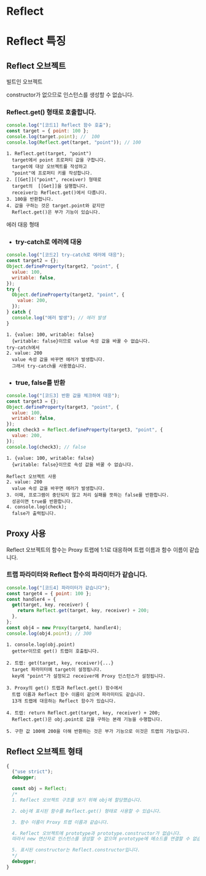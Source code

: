 # Reflect

# Reflect 특징

## Reflect 오브젝트

빌트인 오브젝트

constructor가 없으므로 인스턴스를 생성할 수 없습니다.

### Reflect.get() 형태로 호출합니다.

```js
console.log("[코드1] Reflect 함수 호출");
const target = { point: 100 };
console.log(target.point); //  100
console.log(Reflect.get(target, "point")); // 100
```

    1. Reflect.get(target, "point")
      target에서 point 프로퍼티 값을 구합니다.
      target에 대상 오브젝트를 작성하고
      "point"에 프로퍼티 키를 작성합니다.
    2. [[Get]]("point", receiver) 형태로
      target의  [[Get]]을 실행합니다.
      receiver는 Reflect.get()에서 다룹니다.
    3. 100을 반환합니다.
    4. 값을 구하는 것은 target.point와 같지만
      Reflect.get()은 부가 기능이 있습니다.

에러 대응 형태

- ### try-catch로 에러에 대응

```js
console.log("[코드2] try-catch로 에러에 대응");
const target2 = {};
Object.defineProperty(target2, "point", {
  value: 100,
  writable: false,
});
try {
  Object.defineProperty(target2, "point", {
    value: 200,
  });
} catch {
  console.log("에러 발생"); // 에러 발생
}
```

    1. {value: 100, writable: false}
      {writable: false}이므로 value 속성 값을 바꿀 수 없습니다.
    try-catch에서
    2. value: 200
      value 속성 값을 바꾸면 에러가 발생합니다.
      그래서 try-catch를 사용했습니다.

- ### true, false를 반환

```js
console.log("[코드3] 반환 값을 체크하여 대응");
const target3 = {};
Object.defineProperty(target3, "point", {
  value: 100,
  writable: false,
});
const check3 = Reflect.defineProperty(target3, "point", {
  value: 200,
});
console.log(check3); // false
```

    1. {value: 100, writable: false}
      {writable: false}이므로 속성 값을 바꿀 수 없습니다.

    Reflect 오브젝트 사용
    2. value: 200
      value 속성 값을 바꾸면 에러가 발생합니다.
    3. 이때, 프로그램이 중단되지 않고 처리 실패를 뜻하는 false를 반환합니다.
      성공이면 true를 반환합니다.
    4. console.log(check);
      false가 출력됩니다.

## Proxy 사용

Reflect 오브젝트의 함수는 Proxy 트랩에 1:1로 대응하며 트랩 이름과 함수 이름이 같습니다.

### 트랩 파라미터와 Reflect 함수의 파라미터가 같습니다.

```js
console.log("[코드4] 파라미터가 같습니다");
const target4 = { point: 100 };
const handler4 = {
  get(target, key, receiver) {
    return Reflect.get(target, key, receiver) + 200;
  },
};
const obj4 = new Proxy(target4, handler4);
console.log(obj4.point); // 300
```

    1. console.log(obj.point)
      getter이므로 get() 트랩이 호출됩니다.

    2. 트랩: get(target, key, receiver){...}
      target 파라미터에 target이 설정됩니다.
      key에 "point"가 설정되고 receiver에 Proxy 인스턴스가 설정됩니다.

    3. Proxy의 get() 트랩과 Reflect.get() 함수에서
      트랩 이름과 Reflect 함수 이름이 같으며 파라미터도 같습니다.
      13개 트랩에 대응하는 Reflect 함수가 있습니다.

    4. 트랩: return Reflect.get(target, key, receiver) + 200;
      Reflect.get()은 obj.point로 값을 구하는 본래 기능을 수행합니다.

    5. 구한 값 100에 200을 더해 반환하는 것은 부가 기능으로 이것은 트랩의 기능입니다.

## Reflect 오브젝트 형태

```js
{
  ("use strict");
  debugger;

  const obj = Reflect;
  /*
  1. Reflect 오브젝트 구조를 보기 위해 obj에 할당했습니다.

  2. obj에 표시된 함수를 Reflect.get() 형태로 사용할 수 있습니다.

  3. 함수 이름이 Proxy 트랩 이름과 같습니다.

  4. Reflect 오브젝트에 prototype과 prototype.constructor가 없습니다.
  따라서 new 연산자로 인스턴스를 생성할 수 없으며 prototype에 메소드를 연결할 수 없습니다.

  5. 표시된 constructor는 Reflect.constructor입니다.
  */
  debugger;
}
```
